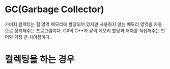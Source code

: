# GC(Garbage Collector)
가비지 컬렉터는 힙 영역 메모리에 할당되어 있지만 사용하지 않는 메모리 영역을 자동으로 정리해주는 프로그램이다.
C#이 C++과 같이 메모리 할당과 해제를 직접해주는 언어와 가장 큰 차이점이다.

# 컬렉팅을 하는 경우

